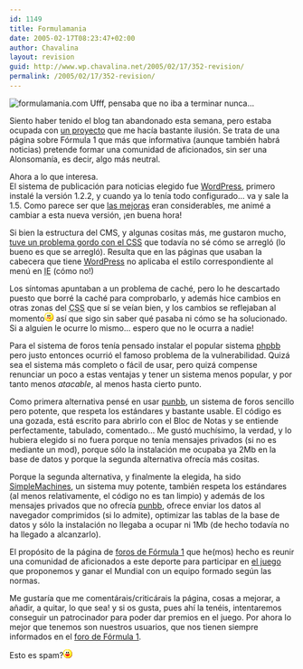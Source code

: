 ```yaml
---
id: 1149
title: Formulamania
date: 2005-02-17T08:23:47+02:00
author: Chavalina
layout: revision
guid: http://www.wp.chavalina.net/2005/02/17/352-revision/
permalink: /2005/02/17/352-revision/
---
```

<img class="imgizqda" src="http://www.formulamania.com/img/firmafm.jpg" alt="formulamania.com" /> Ufff, pensaba que no iba a terminar nunca…

Siento haber tenido el blog tan abandonado esta semana, pero estaba ocupada con <a href="http://www.formulamania.com" target="_blank">un proyecto</a> que me hac&iacute;a bastante ilusi&oacute;n. Se trata de una página sobre F&oacute;rmula 1 que más que informativa (aunque también habrá noticias) pretende formar una comunidad de aficionados, sin ser una Alonsoman&iacute;a, es decir, algo más neutral.

Ahora a lo que interesa.  
El sistema de publicaci&oacute;n para noticias elegido fue <a href="http://www.wordpress.org/" target="_blank">WordPress</a>, primero instalé la versi&oacute;n 1.2.2, y cuando ya lo ten&iacute;a todo configurado… va y sale la 1.5. Como parece ser que <a href="http://zootropo.f2o.org/archivos/2005/02/15/wordpress-15-%c2%bfque-hay-de-nuevo-viejo/" target="_blank">las mejoras</a> eran considerables, me animé a cambiar a esta nueva versi&oacute;n, &iexcl;en buena hora!

Si bien la estructura del CMS, y algunas cositas más, me gustaron mucho, <a href="http://www.isopixel.info/foro/viewtopic.php?t=125" target="_blank">tuve un problema gordo con el CSS</a> que todav&iacute;a no sé c&oacute;mo se arregl&oacute; (lo bueno es que se arregl&oacute;). Resulta que en las páginas que usaban la cabecera que tiene <a href="http://www.wordpress.org/" target="_blank">WordPress</a> no aplicaba el estilo correspondiente al men&uacute; en <acronym title="Internet Explorer">IE</acronym> (c&oacute;mo no!)

Los s&iacute;ntomas apuntaban a un problema de caché, pero lo he descartado puesto que borré la caché para comprobarlo, y además hice cambios en otras zonas del <acronym title="Cascade Style Sheets">CSS</acronym> que s&iacute; se ve&iacute;an bien, y los cambios se reflejaban al momento![emo](/imagenes/emoticonos/confuso.gif) as&iacute; que sigo sin saber qué pasaba ni c&oacute;mo se ha solucionado. Si a alguien le ocurre lo mismo… espero que no le ocurra a nadie!

Para el sistema de foros ten&iacute;a pensado instalar el popular sistema <a href="http://www.phpbb.com/" target="_blank">phpbb</a> pero justo entonces ocurri&oacute; el famoso problema de la vulnerabilidad. Quizá sea el sistema más completo o fácil de usar, pero quizá compense renunciar un poco a estas ventajas y tener un sistema menos popular, y por tanto menos _atacable_, al menos hasta cierto punto.

Como primera alternativa pensé en usar <a href="http://punbb.org/" target="_blank">punbb</a>, un sistema de foros sencillo pero potente, que respeta los estándares y bastante usable. El c&oacute;digo es una gozada, está escrito para abrirlo con el Bloc de Notas y se entiende perfectamente, tabulado, comentado… Me gust&oacute; much&iacute;simo, la verdad, y lo hubiera elegido si no fuera porque no ten&iacute;a mensajes privados (si no es mediante un mod), porque s&oacute;lo la instalaci&oacute;n me ocupaba ya 2Mb en la base de datos y porque la segunda alternativa ofrec&iacute;a más cositas.

Porque la segunda alternativa, y finalmente la elegida, ha sido <a href="http://www.simplemachines.org/" target="_blank">SimpleMachines</a>, un sistema muy potente, también respeta los estándares (al menos relativamente, el c&oacute;digo no es tan limpio) y además de los mensajes privados que no ofrec&iacute;a <a href="http://punbb.org/" target="_blank">punbb</a>, ofrece enviar los datos al navegador comprimidos (si lo admite), optimizar las tablas de la base de datos y s&oacute;lo la instalaci&oacute;n no llegaba a ocupar ni 1Mb (de hecho todav&iacute;a no ha llegado a alcanzarlo).

El prop&oacute;sito de la página de <a href="http://www.formulamania.com/foros/index.php" target="_blank">foros de F&oacute;rmula 1</a> que he(mos) hecho es reunir una comunidad de aficionados a este deporte para participar en <a href="http://www.formulamania.com/juego/index.php" target="_blank">el juego</a> que proponemos y ganar el Mundial con un equipo formado seg&uacute;n las normas.

Me gustar&iacute;a que me comentárais/criticárais la página, cosas a mejorar, a a&ntilde;adir, a quitar, lo que sea! y si os gusta, pues ah&iacute; la tenéis, intentaremos conseguir un patrocinador para poder dar premios en el juego. Por ahora lo mejor que tenemos son nuestros usuarios, que nos tienen siempre informados en el <a href="http://www.formulamania.com/foros/index.php?board=1.0" target="_blank">foro de F&oacute;rmula 1</a>.

Esto es spam?![emo](/imagenes/emoticonos/risa.gif)